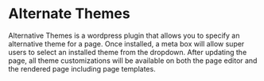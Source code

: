 # Alternate Themes

Alternative Themes is a wordpress plugin that allows you to specify an alternative theme for a page. Once installed, a meta box will allow super users to select an installed theme from the dropdown. After updating the page, all theme customizations will be available on both the page editor and the rendered page including page templates.
